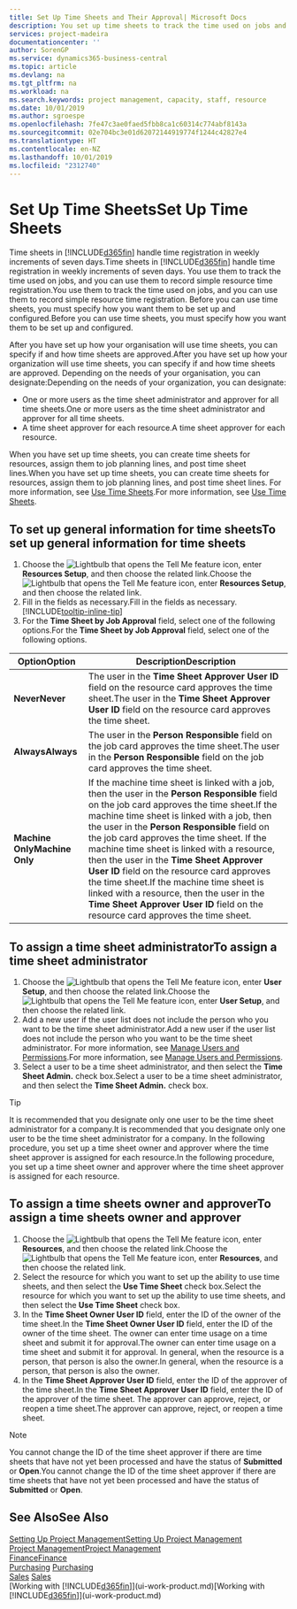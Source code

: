 ```yaml
---
title: Set Up Time Sheets and Their Approval| Microsoft Docs
description: You set up time sheets to track the time used on jobs and using resources, helping you with project management, staffing, and capacity
services: project-madeira
documentationcenter: ''
author: SorenGP
ms.service: dynamics365-business-central
ms.topic: article
ms.devlang: na
ms.tgt_pltfrm: na
ms.workload: na
ms.search.keywords: project management, capacity, staff, resource
ms.date: 10/01/2019
ms.author: sgroespe
ms.openlocfilehash: 7fe47c3ae0faed5fbb8ca1c60314c774abf8143a
ms.sourcegitcommit: 02e704bc3e01d62072144919774f1244c42827e4
ms.translationtype: HT
ms.contentlocale: en-NZ
ms.lasthandoff: 10/01/2019
ms.locfileid: "2312740"
---
```

# <a name="set-up-time-sheets"></a><span data-ttu-id="93c4f-103">Set Up Time Sheets</span><span class="sxs-lookup"><span data-stu-id="93c4f-103">Set Up Time Sheets</span></span>
<span data-ttu-id="93c4f-104">Time sheets in [!INCLUDE[d365fin](includes/d365fin_md.md)] handle time registration in weekly increments of seven days.</span><span class="sxs-lookup"><span data-stu-id="93c4f-104">Time sheets in [!INCLUDE[d365fin](includes/d365fin_md.md)] handle time registration in weekly increments of seven days.</span></span> <span data-ttu-id="93c4f-105">You use them to track the time used on jobs, and you can use them to record simple resource time registration.</span><span class="sxs-lookup"><span data-stu-id="93c4f-105">You use them to track the time used on jobs, and you can use them to record simple resource time registration.</span></span> <span data-ttu-id="93c4f-106">Before you can use time sheets, you must specify how you want them to be set up and configured.</span><span class="sxs-lookup"><span data-stu-id="93c4f-106">Before you can use time sheets, you must specify how you want them to be set up and configured.</span></span>

<span data-ttu-id="93c4f-107">After you have set up how your organisation will use time sheets, you can specify if and how time sheets are approved.</span><span class="sxs-lookup"><span data-stu-id="93c4f-107">After you have set up how your organization will use time sheets, you can specify if and how time sheets are approved.</span></span> <span data-ttu-id="93c4f-108">Depending on the needs of your organisation, you can designate:</span><span class="sxs-lookup"><span data-stu-id="93c4f-108">Depending on the needs of your organization, you can designate:</span></span>

* <span data-ttu-id="93c4f-109">One or more users as the time sheet administrator and approver for all time sheets.</span><span class="sxs-lookup"><span data-stu-id="93c4f-109">One or more users as the time sheet administrator and approver for all time sheets.</span></span>
* <span data-ttu-id="93c4f-110">A time sheet approver for each resource.</span><span class="sxs-lookup"><span data-stu-id="93c4f-110">A time sheet approver for each resource.</span></span>

<span data-ttu-id="93c4f-111">When you have set up time sheets, you can create time sheets for resources, assign them to job planning lines, and post time sheet lines.</span><span class="sxs-lookup"><span data-stu-id="93c4f-111">When you have set up time sheets, you can create time sheets for resources, assign them to job planning lines, and post time sheet lines.</span></span> <span data-ttu-id="93c4f-112">For more information, see [Use Time Sheets](projects-how-use-time-sheets.md).</span><span class="sxs-lookup"><span data-stu-id="93c4f-112">For more information, see [Use Time Sheets](projects-how-use-time-sheets.md).</span></span>

## <a name="to-set-up-general-information-for-time-sheets"></a><span data-ttu-id="93c4f-113">To set up general information for time sheets</span><span class="sxs-lookup"><span data-stu-id="93c4f-113">To set up general information for time sheets</span></span>
1. <span data-ttu-id="93c4f-114">Choose the ![Lightbulb that opens the Tell Me feature](media/ui-search/search_small.png "Tell me what you want to do") icon, enter **Resources Setup**, and then choose the related link.</span><span class="sxs-lookup"><span data-stu-id="93c4f-114">Choose the ![Lightbulb that opens the Tell Me feature](media/ui-search/search_small.png "Tell me what you want to do") icon, enter **Resources Setup**, and then choose the related link.</span></span>  
2. <span data-ttu-id="93c4f-115">Fill in the fields as necessary.</span><span class="sxs-lookup"><span data-stu-id="93c4f-115">Fill in the fields as necessary.</span></span> [!INCLUDE[tooltip-inline-tip](includes/tooltip-inline-tip_md.md)]
3. <span data-ttu-id="93c4f-116">For the **Time Sheet by Job Approval** field, select one of the following options.</span><span class="sxs-lookup"><span data-stu-id="93c4f-116">For the **Time Sheet by Job Approval** field, select one of the following options.</span></span>

| <span data-ttu-id="93c4f-117">Option</span><span class="sxs-lookup"><span data-stu-id="93c4f-117">Option</span></span> | <span data-ttu-id="93c4f-118">Description</span><span class="sxs-lookup"><span data-stu-id="93c4f-118">Description</span></span> |
| --- | --- |
| <span data-ttu-id="93c4f-119">**Never**</span><span class="sxs-lookup"><span data-stu-id="93c4f-119">**Never**</span></span> |<span data-ttu-id="93c4f-120">The user in the **Time Sheet Approver User ID** field on the resource card approves the time sheet.</span><span class="sxs-lookup"><span data-stu-id="93c4f-120">The user in the **Time Sheet Approver User ID** field on the resource card approves the time sheet.</span></span> |
| <span data-ttu-id="93c4f-121">**Always**</span><span class="sxs-lookup"><span data-stu-id="93c4f-121">**Always**</span></span> |<span data-ttu-id="93c4f-122">The user in the **Person Responsible** field on the job card approves the time sheet.</span><span class="sxs-lookup"><span data-stu-id="93c4f-122">The user in the **Person Responsible** field on the job card approves the time sheet.</span></span> |
| <span data-ttu-id="93c4f-123">**Machine Only**</span><span class="sxs-lookup"><span data-stu-id="93c4f-123">**Machine Only**</span></span> |<span data-ttu-id="93c4f-124">If the machine time sheet is linked with a job, then the user in the **Person Responsible** field on the job card approves the time sheet.</span><span class="sxs-lookup"><span data-stu-id="93c4f-124">If the machine time sheet is linked with a job, then the user in the **Person Responsible** field on the job card approves the time sheet.</span></span> <span data-ttu-id="93c4f-125">If the machine time sheet is linked with a resource, then the user in the **Time Sheet Approver User ID** field on the resource card approves the time sheet.</span><span class="sxs-lookup"><span data-stu-id="93c4f-125">If the machine time sheet is linked with a resource, then the user in the **Time Sheet Approver User ID** field on the resource card approves the time sheet.</span></span> |

## <a name="to-assign-a-time-sheet-administrator"></a><span data-ttu-id="93c4f-126">To assign a time sheet administrator</span><span class="sxs-lookup"><span data-stu-id="93c4f-126">To assign a time sheet administrator</span></span>
1. <span data-ttu-id="93c4f-127">Choose the ![Lightbulb that opens the Tell Me feature](media/ui-search/search_small.png "Tell me what you want to do") icon, enter **User Setup**, and then choose the related link.</span><span class="sxs-lookup"><span data-stu-id="93c4f-127">Choose the ![Lightbulb that opens the Tell Me feature](media/ui-search/search_small.png "Tell me what you want to do") icon, enter **User Setup**, and then choose the related link.</span></span>  
2. <span data-ttu-id="93c4f-128">Add a new user if the user list does not include the person who you want to be the time sheet administrator.</span><span class="sxs-lookup"><span data-stu-id="93c4f-128">Add a new user if the user list does not include the person who you want to be the time sheet administrator.</span></span> <span data-ttu-id="93c4f-129">For more information, see [Manage Users and Permissions](ui-how-users-permissions.md).</span><span class="sxs-lookup"><span data-stu-id="93c4f-129">For more information, see [Manage Users and Permissions](ui-how-users-permissions.md).</span></span>
3. <span data-ttu-id="93c4f-130">Select a user to be a time sheet administrator, and then select the **Time Sheet Admin.** check box.</span><span class="sxs-lookup"><span data-stu-id="93c4f-130">Select a user to be a time sheet administrator, and then select the **Time Sheet Admin.** check box.</span></span>  

> [!TIP]  
>   <span data-ttu-id="93c4f-131">It is recommended that you designate only one user to be the time sheet administrator for a company.</span><span class="sxs-lookup"><span data-stu-id="93c4f-131">It is recommended that you designate only one user to be the time sheet administrator for a company.</span></span> <span data-ttu-id="93c4f-132">In the following procedure, you set up a time sheet owner and approver where the time sheet approver is assigned for each resource.</span><span class="sxs-lookup"><span data-stu-id="93c4f-132">In the following procedure, you set up a time sheet owner and approver where the time sheet approver is assigned for each resource.</span></span>  

## <a name="to-assign-a-time-sheets-owner-and-approver"></a><span data-ttu-id="93c4f-133">To assign a time sheets owner and approver</span><span class="sxs-lookup"><span data-stu-id="93c4f-133">To assign a time sheets owner and approver</span></span>
1. <span data-ttu-id="93c4f-134">Choose the ![Lightbulb that opens the Tell Me feature](media/ui-search/search_small.png "Tell me what you want to do") icon, enter **Resources**, and then choose the related link.</span><span class="sxs-lookup"><span data-stu-id="93c4f-134">Choose the ![Lightbulb that opens the Tell Me feature](media/ui-search/search_small.png "Tell me what you want to do") icon, enter **Resources**, and then choose the related link.</span></span>
2. <span data-ttu-id="93c4f-135">Select the resource for which you want to set up the ability to use time sheets, and then select the **Use Time Sheet** check box.</span><span class="sxs-lookup"><span data-stu-id="93c4f-135">Select the resource for which you want to set up the ability to use time sheets, and then select the **Use Time Sheet** check box.</span></span>  
3. <span data-ttu-id="93c4f-136">In the **Time Sheet Owner User ID** field, enter the ID of the owner of the time sheet.</span><span class="sxs-lookup"><span data-stu-id="93c4f-136">In the **Time Sheet Owner User ID** field, enter the ID of the owner of the time sheet.</span></span> <span data-ttu-id="93c4f-137">The owner can enter time usage on a time sheet and submit it for approval.</span><span class="sxs-lookup"><span data-stu-id="93c4f-137">The owner can enter time usage on a time sheet and submit it for approval.</span></span> <span data-ttu-id="93c4f-138">In general, when the resource is a person, that person is also the owner.</span><span class="sxs-lookup"><span data-stu-id="93c4f-138">In general, when the resource is a person, that person is also the owner.</span></span>  
4. <span data-ttu-id="93c4f-139">In the **Time Sheet Approver User ID** field, enter the ID of the approver of the time sheet.</span><span class="sxs-lookup"><span data-stu-id="93c4f-139">In the **Time Sheet Approver User ID** field, enter the ID of the approver of the time sheet.</span></span> <span data-ttu-id="93c4f-140">The approver can approve, reject, or reopen a time sheet.</span><span class="sxs-lookup"><span data-stu-id="93c4f-140">The approver can approve, reject, or reopen a time sheet.</span></span>  

> [!NOTE]  
>   <span data-ttu-id="93c4f-141">You cannot change the ID of the time sheet approver if there are time sheets that have not yet been processed and have the status of **Submitted** or **Open**.</span><span class="sxs-lookup"><span data-stu-id="93c4f-141">You cannot change the ID of the time sheet approver if there are time sheets that have not yet been processed and have the status of **Submitted** or **Open**.</span></span>

## <a name="see-also"></a><span data-ttu-id="93c4f-142">See Also</span><span class="sxs-lookup"><span data-stu-id="93c4f-142">See Also</span></span>
[<span data-ttu-id="93c4f-143">Setting Up Project Management</span><span class="sxs-lookup"><span data-stu-id="93c4f-143">Setting Up Project Management</span></span>](projects-setup-projects.md)  
[<span data-ttu-id="93c4f-144">Project Management</span><span class="sxs-lookup"><span data-stu-id="93c4f-144">Project Management</span></span>](projects-manage-projects.md)  
[<span data-ttu-id="93c4f-145">Finance</span><span class="sxs-lookup"><span data-stu-id="93c4f-145">Finance</span></span>](finance.md)  
<span data-ttu-id="93c4f-146">[Purchasing](purchasing-manage-purchasing.md)       </span><span class="sxs-lookup"><span data-stu-id="93c4f-146">[Purchasing](purchasing-manage-purchasing.md)       </span></span>  
<span data-ttu-id="93c4f-147">[Sales](sales-manage-sales.md)    </span><span class="sxs-lookup"><span data-stu-id="93c4f-147">[Sales](sales-manage-sales.md)    </span></span>  
<span data-ttu-id="93c4f-148">[Working with [!INCLUDE[d365fin](includes/d365fin_md.md)]](ui-work-product.md)</span><span class="sxs-lookup"><span data-stu-id="93c4f-148">[Working with [!INCLUDE[d365fin](includes/d365fin_md.md)]](ui-work-product.md)</span></span>  
